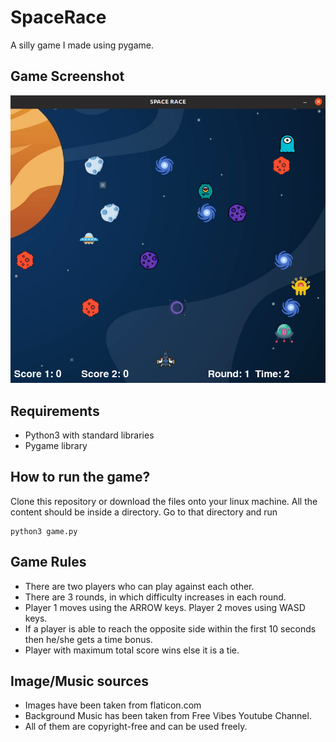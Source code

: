 # SpaceRace
A silly game I made using pygame.

## Game Screenshot
<img src = "./images/screenshot.png">

## Requirements
- Python3 with standard libraries
- Pygame library

## How to run the game?
Clone this repository or download the files onto your linux machine. All the content should be inside a directory. Go to that directory and run 
~~~
python3 game.py
~~~
## Game Rules
- There are two players who can play against each other.
- There are 3 rounds, in which difficulty increases in each round.
- Player 1 moves using the ARROW keys. Player 2 moves using WASD keys.
- If a player is able to reach the opposite side within the first 10 seconds then he/she gets a time bonus.
- Player with maximum total score wins else it is a tie.

## Image/Music sources
- Images have been taken from flaticon.com
- Background Music has been taken from Free Vibes Youtube Channel.
- All of them are copyright-free and can be used freely.